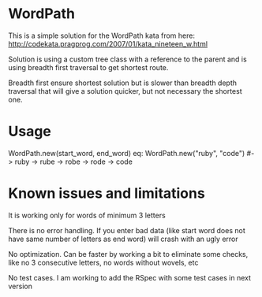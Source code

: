 WordPath
========

This is a simple solution for the WordPath kata from here: http://codekata.pragprog.com/2007/01/kata_nineteen_w.html

Solution is using a custom tree class with a reference to the parent and is using breadth first traversal to get shortest route. 

Breadth first ensure shortest solution but is slower than breadth depth traversal that will give a solution quicker, but not necessary the shortest one.

Usage
=====

WordPath.new(start_word, end_word)
eq: WordPath.new("ruby", "code") #-> ruby -> rube -> robe -> rode -> code

Known issues and limitations
============================

It is working only for words of minimum 3 letters

There is no error handling. If you enter bad data (like start word does not have same number of letters as end word) will crash with an ugly error

No optimization. Can be faster by working a bit to eliminate some checks, like no 3 consecutive letters, no words without wovels, etc

No test cases. I am working to add the RSpec with some test cases in next version

